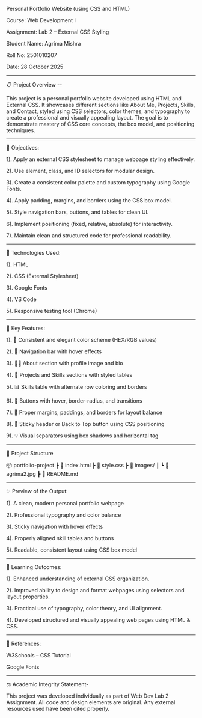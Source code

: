 Personal Portfolio Website (using CSS and HTML)


Course: Web Development I

Assignment: Lab 2 – External CSS Styling

Student Name: Agrima Mishra

Roll No: 2501010207

Date: 28 October 2025



---

📋 Project Overview --


This project is a personal portfolio website developed using HTML and External CSS.
It showcases different sections like About Me, Projects, Skills, and Contact, styled using CSS selectors, color themes, and typography to create a professional and visually appealing layout.
The goal is to demonstrate mastery of CSS core concepts, the box model, and positioning techniques.


---

🎯 Objectives:



1). Apply an external CSS stylesheet to manage webpage styling effectively.

2). Use element, class, and ID selectors for modular design.

3). Create a consistent color palette and custom typography using Google Fonts.

4). Apply padding, margins, and borders using the CSS box model.

5). Style navigation bars, buttons, and tables for clean UI.

6). Implement positioning (fixed, relative, absolute) for interactivity.

7). Maintain clean and structured code for professional readability.



---

🧰 Technologies Used:



1). HTML

2). CSS (External Stylesheet)

3). Google Fonts

4). VS Code

5). Responsive testing tool (Chrome)



---

🧩 Key Features:



1). 🎨 Consistent and elegant color scheme (HEX/RGB values)

2). 🧭 Navigation bar with hover effects

3). 🧍‍♀️ About section with profile image and bio

4). 💼 Projects and Skills sections with styled tables

5). 📊 Skills table with alternate row coloring and borders

6). 🔘 Buttons with hover, border-radius, and transitions

7). 📏 Proper margins, paddings, and borders for layout balance

8). 📌 Sticky header or Back to Top button using CSS positioning

9). 💡 Visual separators using box shadows and horizontal tag



---

📁 Project Structure


📦 portfolio-project
 ┣ 📜 index.html
 ┣ 📜 style.css
 ┣ 📂 images/
 ┃ ┗ 📸 agrima2.jpg
 ┣ 📜 README.md


---


✨ Preview of the Output:



1). A clean, modern personal portfolio webpage

2). Professional typography and color balance

3). Sticky navigation with hover effects

4). Properly aligned skill tables and buttons

5). Readable, consistent layout using CSS box model



---

🧠 Learning Outcomes:



1). Enhanced understanding of external CSS organization.

2). Improved ability to design and format webpages using selectors and layout properties.

3). Practical use of typography, color theory, and UI alignment.

4). Developed structured and visually appealing web pages using HTML & CSS.



---

🧾 References:



W3Schools – CSS Tutorial

Google Fonts

---

⚖️ Academic Integrity Statement-

This project was developed individually as part of Web Dev Lab 2 Assignment.
All code and design elements are original. Any external resources used have been cited properly.

